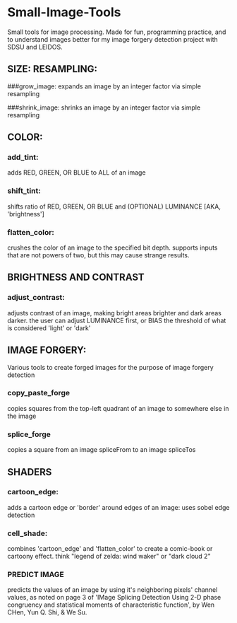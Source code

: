 # Small-Image-Tools
Small tools for image processing. Made for fun, programming practice, and to understand images better for my image forgery detection project with SDSU and LEIDOS.


## SIZE: RESAMPLING:

###grow_image:
expands an image by an integer factor via simple resampling

###shrink_image:
shrinks an image by an integer factor via simple resampling


## COLOR:
### add_tint:
adds RED, GREEN, OR BLUE to ALL of an image

### shift_tint:
shifts ratio of RED, GREEN, OR BLUE and (OPTIONAL) LUMINANCE [AKA, 'brightness']

### flatten_color:
crushes the color of an image to the specified bit depth. supports inputs that are not powers of two, but this may cause strange results.

## BRIGHTNESS AND CONTRAST
### adjust_contrast:
adjusts contrast of an image, making bright areas brighter and dark areas darker.
the user can adjust LUMINANCE first, or BIAS the threshold of what is  considered 'light' or  'dark'

## IMAGE FORGERY:
Various tools to create forged images for the purpose of image forgery detection

### copy_paste_forge
copies squares from the top-left quadrant of an image to somewhere else in the image

### splice_forge
copies a square from an image spliceFrom to an image spliceTos

## SHADERS
### cartoon_edge: 
adds a cartoon edge or 'border' around edges of an image: uses sobel edge detection

### cell_shade:
combines 'cartoon_edge' and 'flatten_color' to create a comic-book or cartoony effect. think "legend of zelda: wind waker" or "dark cloud 2"

### PREDICT IMAGE
predicts the values of an image by using it's neighboring pixels' 
channel values, as noted on page 3 of 'IMage Splicing Detection Using 2-D
phase congruency and statistical moments of characteristic function', by 
Wen CHen, Yun Q. Shi, & We Su.
